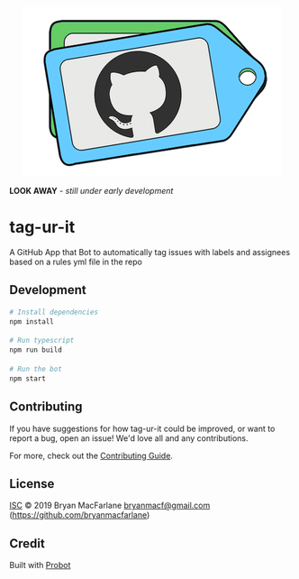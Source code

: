 
 <p align="center"> 
    <img src="art/tag-ur-it.png" alt="alternate text">
 </p>

**LOOK AWAY** - *still under early development*

# tag-ur-it

A GitHub App  that Bot to automatically tag issues with labels and assignees based on a rules yml file in the repo

## Development

```sh
# Install dependencies
npm install

# Run typescript
npm run build

# Run the bot
npm start
```

## Contributing

If you have suggestions for how tag-ur-it could be improved, or want to report a bug, open an issue! We'd love all and any contributions.

For more, check out the [Contributing Guide](CONTRIBUTING.md).

## License

[ISC](LICENSE) © 2019 Bryan MacFarlane <bryanmacf@gmail.com> (https://github.com/bryanmacfarlane)

## Credit
Built with [Probot](https://github.com/probot/probot)